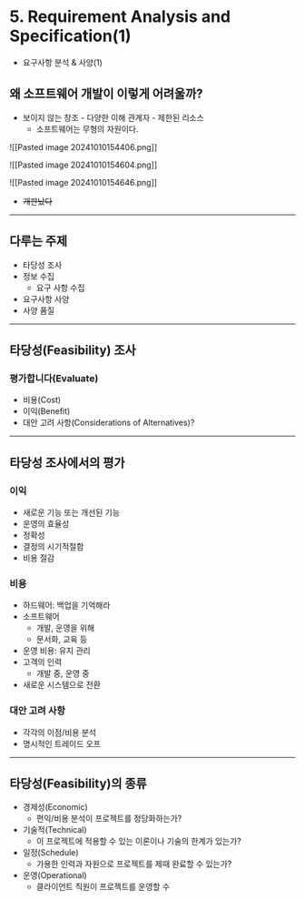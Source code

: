 # 5. Requirement Analysis and Specification(1)
- 요구사항 분석 & 사양(1)

## 왜 소프트웨어 개발이 이렇게 어려울까?
- 보이지 않는 창조 - 다양한 이해 관계자 - 제한된 리소스
	- 소프트웨어는 무형의 자원이다.

![[Pasted image 20241010154406.png]]

![[Pasted image 20241010154604.png]]

![[Pasted image 20241010154646.png]]

- ~~개판났다~~

---
## 다루는 주제
- 타당성 조사
- 정보 수집
	- 요구 사항 수집
- 요구사항 사양
- 사양 품질

---
## 타당성(Feasibility) 조사
### 평가합니다(Evaluate)
- 비용(Cost)
- 이익(Benefit)
- 대안 고려 사항(Considerations of Alternatives)?

---
## 타당성 조사에서의 평가
### 이익
- 새로운 기능 또는 개선된 기능
- 운영의 효율성
- 정확성
- 결정의 시기적절함
- 비용 절감

### 비용
- 하드웨어: 백업을 기억해라
- 소프트웨어
	- 개발, 운영을 위해
	- 문서화, 교육 등
- 운영 비용: 유지 관리
- 고객의 인력
	- 개발 중, 운영 중
- 새로운 시스템으로 전환

### 대안 고려 사항
- 각각의 이점/비용 분석
- 명시적인 트레이드 오프

---
## 타당성(Feasibility)의 종류
- 경제성(Economic)
	- 편익/비용 분석이 프로젝트를 정당화하는가?
- 기술적(Technical)
	- 이 프로젝트에 적용할 수 있는 이론이나 기술의 한계가 있는가?
- 일정(Schedule)
	- 가용한 인력과 자원으로 프로젝트를 제때 완료할 수 있는가?
- 운영(Operational)
	- 클라이언트 직원이 프로젝트를 운영할 수 